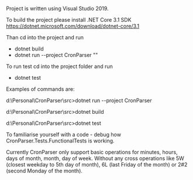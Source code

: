 Project is written using Visual Studio 2019. 

To build the project please install .NET Core 3.1 SDK https://dotnet.microsoft.com/download/dotnet-core/3.1

Than cd into the project and run 

- dotnet build 
- dotnet run --project CronParser "<your-cron-expression>"
  
To run test cd into the project folder and run

- dotnet test
  
Examples of commands are:
  
d:\Personal\CronParser\src>dotnet run --project CronParser

d:\Personal\CronParser\src>dotnet build

d:\Personal\CronParser\src>dotnet test
  
To familiarise yourself with a code - debug how CronParser.Tests.FunctionalTests is working. 
  
Currently CronParser only support basic operations for minutes, hours, days of month, month, day of week. Without any cross operations like 5W (closest weekday to 5th day of month), 6L (last Friday of the month) or 2#2 (second Monday of the month).
